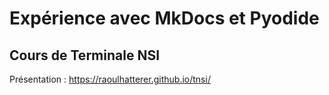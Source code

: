 # Expérience avec MkDocs et Pyodide

## Cours de Terminale NSI 

Présentation : https://raoulhatterer.github.io/tnsi/
